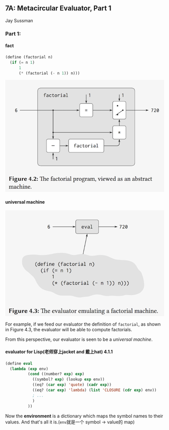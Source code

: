 ## 7A: Metacircular Evaluator, Part 1

Jay Sussman

### Part 1:

#### fact

```lisp
(define (factorial n)
  (if (= n 1)
      1
      (* (factorial (- n 1)) n)))
```

![7A_1_Fact](./png/7A_1_Fact.png)

#### universal machine

![7A_1_UniversalMachine](./png/7A_1_UniversalMachine.png)

For example, if we feed our evaluator the definition of `factorial`, as shown in Figure 4.3, the evaluator will be able to compute factorials.

From this perspective, our evaluator is seen to be a *universal machine*.

#### evaluator for Lisp(老师穿上jacket and 戴上hat) 4.1.1

```lisp
(define eval
  (lambda (exp env)
          (cond ((number? exp) exp)
            ((symbol? exp) (lookup exp env))
            ((eq? (car exp) 'quote) (cadr exp))
            ((eq? (car exp) 'lambda) (list 'CLOSURE (cdr exp) env))
            ; ...
            )
          ))
```

Now the **environment** is a dictionary which maps the symbol names to their values. And that's all it is.(`env`就是一个 symbol -> value的 map)